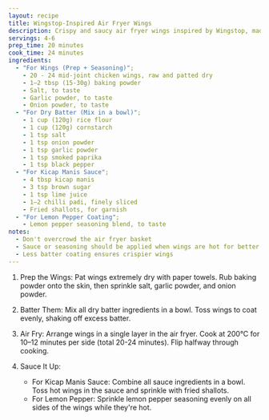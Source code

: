 ```yaml
---
layout: recipe
title: Wingstop-Inspired Air Fryer Wings
description: Crispy and saucy air fryer wings inspired by Wingstop, made healthier at home
servings: 4-6
prep_time: 20 minutes
cook_time: 24 minutes
ingredients:
  - "For Wings (Prep + Seasoning)";
    - 20 - 24 mid-joint chicken wings, raw and patted dry
    - 1–2 tbsp (15-30g) baking powder
    - Salt, to taste
    - Garlic powder, to taste
    - Onion powder, to taste
  - "For Dry Batter (Mix in a bowl)";
    - 1 cup (120g) rice flour
    - 1 cup (120g) cornstarch
    - 1 tsp salt
    - 1 tsp onion powder
    - 1 tsp garlic powder
    - 1 tsp smoked paprika
    - 1 tsp black pepper
  - "For Kicap Manis Sauce";
    - 4 tbsp kicap manis
    - 3 tsp brown sugar
    - 1 tsp lime juice
    - 1–2 chilli padi, finely sliced
    - Fried shallots, for garnish
  - "For Lemon Pepper Coating";
    - Lemon pepper seasoning blend, to taste
notes:
  - Don't overcrowd the air fryer basket
  - Sauce or seasoning should be applied when wings are hot for better cling
  - Less batter coating ensures crispier wings
---
```


1. Prep the Wings: Pat wings extremely dry with paper towels. Rub baking powder onto the skin, then sprinkle salt, garlic powder, and onion powder.

2. Batter Them: Mix all dry batter ingredients in a bowl. Toss wings to coat evenly, shaking off excess batter.

3. Air Fry: Arrange wings in a single layer in the air fryer. Cook at 200°C for 10–12 minutes per side (total 20-24 minutes). Flip halfway through cooking.

4. Sauce It Up:
   - For Kicap Manis Sauce: Combine all sauce ingredients in a bowl. Toss hot wings in the sauce and sprinkle with fried shallots.
   - For Lemon Pepper: Sprinkle lemon pepper seasoning evenly on all sides of the wings while they're hot.
